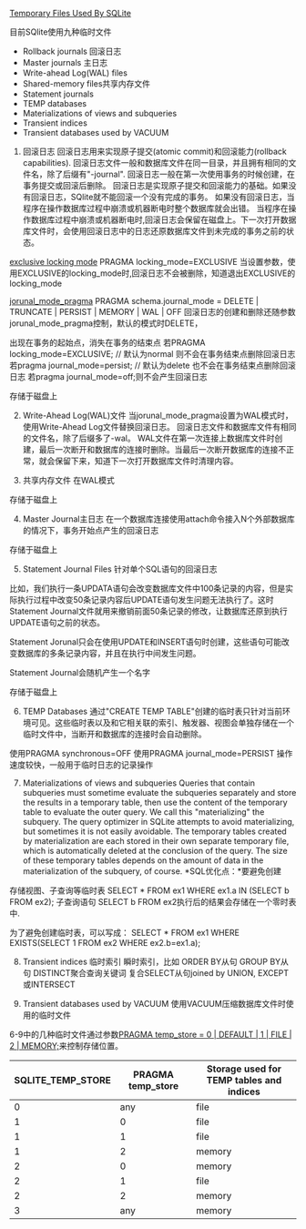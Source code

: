 [Temporary Files Used By SQLite](https://www.sqlite.org/tempfiles.html)

目前SQlite使用九种临时文件
- Rollback journals 回滚日志
- Master journals 主日志
- Write-ahead Log(WAL) files
- Shared-memory files共享内存文件
- Statement journals
- TEMP databases
- Materializations of views and subqueries
- Transient indices
- Transient databases used by VACUUM

1. 回滚日志
回滚日志用来实现原子提交(atomic commit)和回滚能力(rollback capabilities).
回滚日志文件一般和数据库文件在同一目录，并且拥有相同的文件名，除了后缀有"-journal".
回滚日志一般在第一次使用事务的时候创建，在事务提交或回滚后删除。
回滚日志是实现原子提交和回滚能力的基础。如果没有回滚日志，SQlite就不能回滚一个没有完成的事务。
如果没有回滚日志，当程序在操作数据库过程中崩溃或机器断电时整个数据库就会出错。
当程序在操作数据库过程中崩溃或机器断电时,回滚日志会保留在磁盘上。下一次打开数据库文件时，会使用回滚日志中的日志还原数据库文件到未完成的事务之前的状态。

[exclusive locking mode](https://www.sqlite.org/pragma.html#pragma_locking_mode)
PRAGMA locking_mode=EXCLUSIVE
当设置参数，使用EXCLUSIVE的locking_mode时,回滚日志不会被删除，知道退出EXCLUSIVE的locking_mode

[jorunal_mode_pragma](https://www.sqlite.org/pragma.html#pragma_journal_mode)
PRAGMA schema.journal_mode = DELETE | TRUNCATE | PERSIST | MEMORY | WAL | OFF
回滚日志的创建和删除还随参数jorunal_mode_pragma控制，默认的模式时DELETE，

出现在事务的起始点，消失在事务的结束点
若PRAGMA locking_mode=EXCLUSIVE; // 默认为normal
则不会在事务结束点删除回滚日志
若pragma journal_mode=persist; // 默认为delete
也不会在事务结束点删除回滚日志
若pragma journal_mode=off;则不会产生回滚日志

存储于磁盘上

2. Write-Ahead Log(WAL)文件
当jorunal_mode_pragma设置为WAL模式时，使用Write-Ahead Log文件替换回滚日志。
回滚日志文件和数据库文件有相同的文件名，除了后缀多了-wal。
WAL文件在第一次连接上数据库文件时创建，最后一次断开和数据库的连接时删除。当最后一次断开数据库的连接不正常，就会保留下来，知道下一次打开数据库文件时清理内容。


3. 共享内存文件
在WAL模式

存储于磁盘上

4. Master Journal主日志
在一个数据库连接使用attach命令接入N个外部数据库的情况下，事务开始点产生的回滚日志

存储于磁盘上

5. Statement Journal Files
针对单个SQL语句的回滚日志

比如，我们执行一条UPDATA语句会改变数据库文件中100条记录的内容，但是实际执行过程中改变50条记录内容后UPDATE语句发生问题无法执行了。这时Statement Journal文件就用来撤销前面50条记录的修改，让数据库还原到执行UPDATE语句之前的状态。

Statement Jorunal只会在使用UPDATE和INSERT语句时创建，这些语句可能改变数据库的多条记录内容，并且在执行中间发生问题。

Statement Journal会随机产生一个名字

存储于磁盘上

6. TEMP Databases
通过"CREATE TEMP TABLE"创建的临时表只针对当前环境可见。这些临时表以及和它相关联的索引、触发器、视图会单独存储在一个临时文件中，当断开和数据库的连接时会自动删除。

使用PRAGMA synchronous=OFF
使用PRAGMA journal_mode=PERSIST
操作速度较快，一般用于临时日志的记录操作

7. Materializations of views and subqueries
Queries that contain subqueries must sometime evaluate the subqueries separately and store the results in a temporary table, then use the content of the temporary table to evaluate the outer query. We call this "materializing" the subquery. The query optimizer in SQLite attempts to avoid materializing, but sometimes it is not easily avoidable. The temporary tables created by materialization are each stored in their own separate temporary file, which is automatically deleted at the conclusion of the query. The size of these temporary tables depends on the amount of data in the materialization of the subquery, of course.
*SQL优化点：*要避免创建

存储视图、子查询等临时表
SELECT * FROM ex1 WHERE ex1.a IN (SELECT b FROM ex2);
子查询语句 SELECT b FROM ex2执行后的结果会存储在一个零时表中.

为了避免创建临时表，可以写成：
SELECT * FROM ex1 WHERE EXISTS(SELECT 1 FROM ex2 WHERE ex2.b=ex1.a);

8. Transient indices
临时索引
瞬时索引，比如
ORDER BY从句
GROUP BY从句
DISTINCT聚合查询关键词
复合SELECT从句joined by UNION, EXCEPT或INTERSECT

9. Transient databases used by VACUUM
使用VACUUM压缩数据库文件时使用的临时文件

6-9中的几种临时文件通过参数[PRAGMA temp_store = 0 | DEFAULT | 1 | FILE | 2 | MEMORY;](https://www.sqlite.org/pragma.html#pragma_temp_store)来控制存储位置。

|SQLITE_TEMP_STORE|	PRAGMA temp_store|	Storage used for TEMP tables and indices
|---|---|---|
|0	|any	|file
|1	|0	|file
|1	|1	|file
|1	|2	|memory
|2	|0	|memory
|2	|1	|file
|2	|2	|memory
|3	|any	|memory


